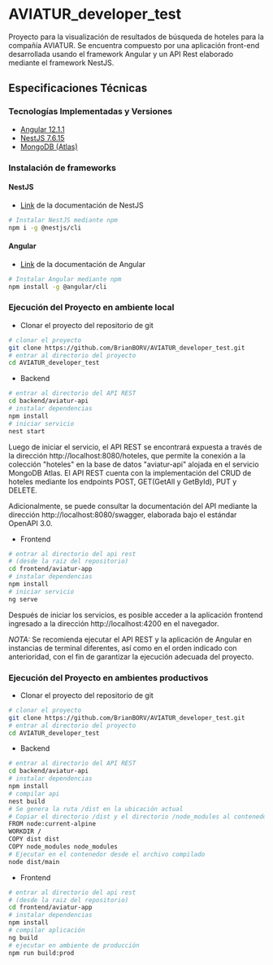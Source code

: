 # AVIATUR_developer_test
Proyecto para la visualización de resultados de búsqueda de hoteles para la compañía AVIATUR. Se encuentra compuesto por una aplicación front-end desarrollada usando el framework Angular y un API Rest elaborado mediante el framework NestJS.

## Especificaciones Técnicas

### Tecnologías Implementadas y Versiones
* [Angular 12.1.1](https://angular.io/)
* [NestJS 7.6.15](https://github.com/nestjs/nest)
* [MongoDB (Atlas)](https://github.com/mongodb/mongo)

### Instalación de frameworks
#### NestJS
- [Link](https://docs.nestjs.com/) de la documentación de NestJS
```bash
# Instalar NestJS mediante npm
npm i -g @nestjs/cli
```
#### Angular
- [Link](https://angular.io/guide/setup-local) de la documentación de Angular
```bash
# Instalar Angular mediante npm
npm install -g @angular/cli
```
### Ejecución del Proyecto en ambiente local

- Clonar el proyecto del repositorio de git
```bash
# clonar el proyecto
git clone https://github.com/BrianBORV/AVIATUR_developer_test.git
# entrar al directorio del proyecto
cd AVIATUR_developer_test
```
- Backend
```bash
# entrar al directorio del API REST
cd backend/aviatur-api
# instalar dependencias
npm install
# iniciar servicio
nest start
```
Luego de iniciar el servicio, el API REST se encontrará expuesta a través de la dirección http://localhost:8080/hoteles, que permite la conexión a la colección "hoteles" en la base de datos "aviatur-api" alojada en el servicio MongoDB Atlas. El API REST cuenta con la implementación del CRUD de hoteles mediante los endpoints POST, GET(GetAll y GetById), PUT y DELETE.

Adicionalmente, se puede consultar la documentación del API mediante la dirección http://localhost:8080/swagger, elaborada bajo el estándar OpenAPI 3.0.
- Frontend
```bash
# entrar al directorio del api rest 
# (desde la raiz del repositorio)
cd frontend/aviatur-app
# instalar dependencias
npm install
# iniciar servicio
ng serve
```
Después de iniciar los servicios, es posible acceder a la aplicación frontend ingresado a la dirección http://localhost:4200 en el navegador.

*NOTA:* Se recomienda ejecutar el API REST y la aplicación de Angular en instancias de terminal diferentes, así como en el orden indicado con anterioridad, con el fin de garantizar la ejecución adecuada del proyecto.

### Ejecución del Proyecto en ambientes productivos
- Clonar el proyecto del repositorio de git
```bash
# clonar el proyecto
git clone https://github.com/BrianBORV/AVIATUR_developer_test.git
# entrar al directorio del proyecto
cd AVIATUR_developer_test
```
- Backend
```bash
# entrar al directorio del API REST
cd backend/aviatur-api
# instalar dependencias
npm install
# compilar api
nest build
# Se genera la ruta /dist en la ubicación actual
# Copiar el directorio /dist y el directorio /node_modules al contenedor en el ambiente de producción
FROM node:current-alpine
WORKDIR /
COPY dist dist
COPY node_modules node_modules
# Ejecutar en el contenedor desde el archivo compilado
node dist/main
```
- Frontend
```bash
# entrar al directorio del api rest 
# (desde la raiz del repositorio)
cd frontend/aviatur-app
# instalar dependencias
npm install
# compilar aplicación
ng build
# ejecutar en ambiente de producción
npm run build:prod
```
